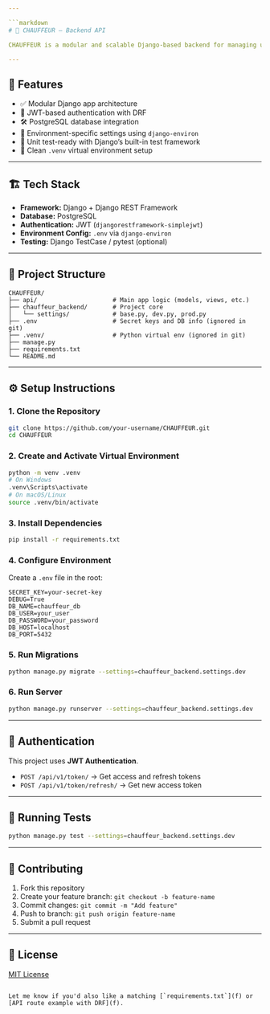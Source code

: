 ```yaml
---

```markdown
# 🚗 CHAUFFEUR – Backend API

CHAUFFEUR is a modular and scalable Django-based backend for managing users, drivers, ride requests, and other transportation operations.

---
```


## 🚀 Features

- ✅ Modular Django app architecture  
- 🔐 JWT-based authentication with DRF  
- 🛠️ PostgreSQL database integration  
- 🔧 Environment-specific settings using `django-environ`  
- 🧪 Unit test-ready with Django’s built-in test framework  
- 📁 Clean `.venv` virtual environment setup  

---

## 🏗️ Tech Stack

- **Framework:** Django + Django REST Framework  
- **Database:** PostgreSQL  
- **Authentication:** JWT (`djangorestframework-simplejwt`)  
- **Environment Config:** `.env` via `django-environ`  
- **Testing:** Django TestCase / pytest (optional)  

---

## 📁 Project Structure

```
CHAUFFEUR/
├── api/                     # Main app logic (models, views, etc.)
├── chauffeur_backend/       # Project core
│   └── settings/            # base.py, dev.py, prod.py
├── .env                     # Secret keys and DB info (ignored in git)
├── .venv/                   # Python virtual env (ignored in git)
├── manage.py
├── requirements.txt
└── README.md
```

---

## ⚙️ Setup Instructions

### 1. Clone the Repository
```bash
git clone https://github.com/your-username/CHAUFFEUR.git
cd CHAUFFEUR
```

### 2. Create and Activate Virtual Environment
```bash
python -m venv .venv
# On Windows
.venv\Scripts\activate
# On macOS/Linux
source .venv/bin/activate
```

### 3. Install Dependencies
```bash
pip install -r requirements.txt
```

### 4. Configure Environment
Create a `.env` file in the root:

```
SECRET_KEY=your-secret-key
DEBUG=True
DB_NAME=chauffeur_db
DB_USER=your_user
DB_PASSWORD=your_password
DB_HOST=localhost
DB_PORT=5432
```

### 5. Run Migrations
```bash
python manage.py migrate --settings=chauffeur_backend.settings.dev
```

### 6. Run Server
```bash
python manage.py runserver --settings=chauffeur_backend.settings.dev
```

---

## 🔐 Authentication

This project uses **JWT Authentication**.

- `POST /api/v1/token/` → Get access and refresh tokens  
- `POST /api/v1/token/refresh/` → Get new access token  

---

## 🧪 Running Tests

```bash
python manage.py test --settings=chauffeur_backend.settings.dev
```

---

## 🤝 Contributing

1. Fork this repository  
2. Create your feature branch: `git checkout -b feature-name`  
3. Commit changes: `git commit -m "Add feature"`  
4. Push to branch: `git push origin feature-name`  
5. Submit a pull request  

---

## 📄 License

[MIT License](https://opensource.org/licenses/MIT)
```

Let me know if you'd also like a matching [`requirements.txt`](f) or [API route example with DRF](f).
